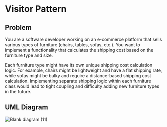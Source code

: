 # Visitor Pattern
## Problem
You are a software developer working on an e-commerce platform that sells various types of furniture (chairs, tables, sofas, etc.). You want to implement a functionality that calculates the shipping cost based on the furniture type and size.

Each furniture type might have its own unique shipping cost calculation logic. For example, chairs might be lightweight and have a flat shipping rate, while sofas might be bulky and require a distance-based shipping cost calculation. Implementing separate shipping logic within each furniture class would lead to tight coupling and difficulty adding new furniture types in the future.

## UML Diagram
![Blank diagram (11)](https://github.com/SimounReyes/visitorPatternLab/assets/142649580/c32a616b-5f54-4ebd-a6b0-55ff85c1df49)
